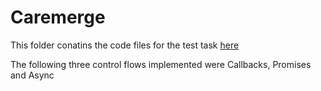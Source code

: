 # Caremerge

This folder conatins the code files for the test task  [here]

The following three control flows implemented were Callbacks, Promises and Async





[here]: https://gist.github.com/caremerge/b71716d403d62542a7e5
